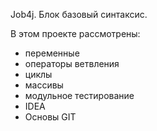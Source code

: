 Job4j. Блок базовый синтаксис.

В этом проекте рассмотрены:

- переменные
- операторы ветвления
- циклы
- массивы
- модульное тестирование
- IDEA
- Основы GIT